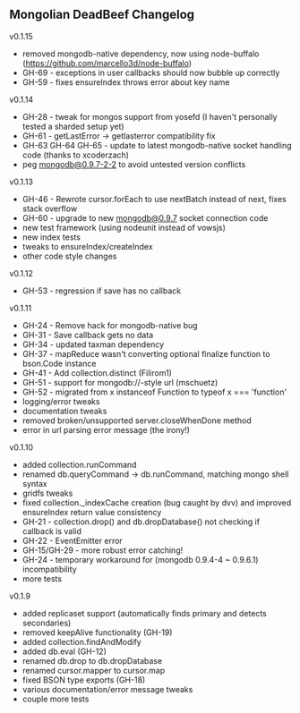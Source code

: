 Mongolian DeadBeef Changelog
----------------------------

v0.1.15

+ removed mongodb-native dependency, now using node-buffalo (https://github.com/marcello3d/node-buffalo)
+ GH-69 - exceptions in user callbacks should now bubble up correctly
+ GH-59 - fixes ensureIndex throws error about key name

v0.1.14

+ GH-28 - tweak for mongos support from yosefd (I haven't personally tested a sharded setup yet)
+ GH-61 - getLastError -> getlasterror compatibility fix
+ GH-63 GH-64 GH-65 - update to latest mongodb-native socket handling code (thanks to xcoderzach)
+ peg mongodb@0.9.7-2-2 to avoid untested version conflicts

v0.1.13

+ GH-46 - Rewrote cursor.forEach to use nextBatch instead of next, fixes stack overflow
+ GH-60 - upgrade to new mongodb@0.9.7 socket connection code
+ new test framework (using nodeunit instead of vowsjs)
 + new index tests
+ tweaks to ensureIndex/createIndex
+ other code style changes

v0.1.12

+ GH-53 - regression if save has no callback

v0.1.11

+ GH-24 - Remove hack for mongodb-native bug
+ GH-31 - Save callback gets no data
+ GH-34 - updated taxman dependency
+ GH-37 - mapReduce wasn't converting optional finalize function to bson.Code instance
+ GH-41 - Add collection.distinct (Filirom1)
+ GH-51 - support for mongodb://-style url (mschuetz)
+ GH-52 - migrated from x instanceof Function to typeof x === 'function'
+ logging/error tweaks
+ documentation tweaks
+ removed broken/unsupported server.closeWhenDone method
+ error in url parsing error message (the irony!)

v0.1.10

+ added collection.runCommand
+ renamed db.queryCommand -> db.runCommand, matching mongo shell syntax
+ gridfs tweaks
+ fixed collection._indexCache creation (bug caught by dvv) and improved ensureIndex return value consistency
+ GH-21 - collection.drop() and db.dropDatabase() not checking if callback is valid
+ GH-22 - EventEmitter error
+ GH-15/GH-29 - more robust error catching!
+ GH-24 - temporary workaround for (mongodb 0.9.4-4 ~ 0.9.6.1) incompatibility
+ more tests

v0.1.9

+ added replicaset support (automatically finds primary and detects secondaries)
 + removed keepAlive functionality (GH-19)
+ added collection.findAndModify
+ added db.eval (GH-12)
+ renamed db.drop to db.dropDatabase
+ renamed cursor.mapper to cursor.map
+ fixed BSON type exports (GH-18)
+ various documentation/error message tweaks
+ couple more tests